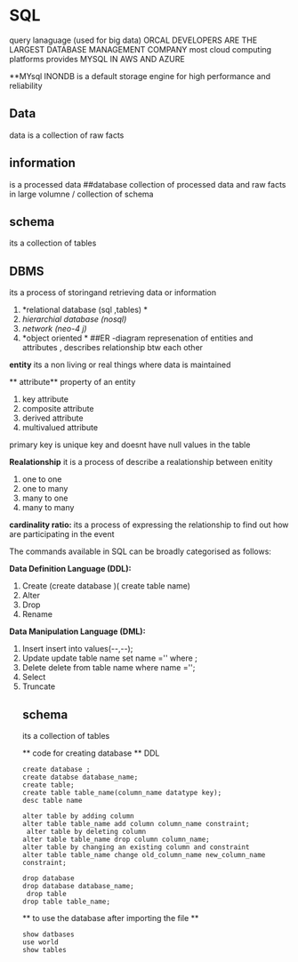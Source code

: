 # SQL
query lanaguage (used for big data)
ORCAL DEVELOPERS ARE THE LARGEST DATABASE MANAGEMENT COMPANY
most cloud computing platforms provides MYSQL IN AWS AND AZURE 

**MYsql
INONDB is a default storage engine for high performance and reliability 

##  Data 
data is a collection of raw facts 
## information 
is a processed data 
##database
collection of processed data and raw facts in large volumne / collection of schema 
## schema 
its a collection of tables 
## DBMS
its a process of storingand retrieving data or information 
  1. *relational database (sql ,tables) *
  2. *hierarchial database (nosql)*
  3. *network (neo-4 j)*
  4. *object oriented *
##ER -diagram 
represenation of entities and attributes , describes relationship btw each other 

**entity**
its a non living or real things where data is maintained 

** attribute**
property of an entity 
1. key attribute 
2. composite attribute 
3. derived attribute 
4. multivalued attribute 

primary key is unique key and doesnt have null values in the table

**Realationship**
it is a process of describe a realationship between enitity 
1. one to one
2. one to many
3. many to one
4. many to many 

**cardinality ratio:**
its a process of expressing the relationship to find out how are participating in the event 
 
The commands available in SQL can be broadly categorised as follows:

**Data Definition Language (DDL):**

1. Create  (create database )( create table name)
2. Alter
3. Drop
4. Rename

**Data Manipulation Language (DML):**

1. Insert  insert into <table name> values(--,--);
2. Update  update table name set name ='' where ;
3. Delete  delete from table name where name ='';
4. Select
5. Truncate

## schema 
its a collection of tables 

** code for creating database ** DDL
```
create database ;
create databse database_name;
create table;
create table table_name(column_name datatype key);
desc table name

alter table by adding column
alter table table_name add column column_name constraint;
 alter table by deleting column
alter table table_name drop column column_name;
alter table by changing an existing column and constraint
alter table table_name change old_column_name new_column_name constraint;

drop database
drop database database_name;
 drop table
drop table table_name;
```

** to use the database after importing the file **
```
show datbases
use world
show tables
```

